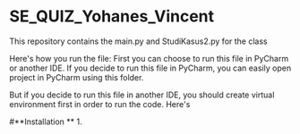 # SE_QUIZ_Yohanes_Vincent

This repository contains the main.py and StudiKasus2.py for the class

Here's how you run the file:
First you can choose to run this file in PyCharm or another IDE.
If you decide to run this file in PyCharm, you can easily open project in PyCharm using this folder.

But if you decide to run this file in another IDE, you should create virtual environment first in order to run the code.
Here's

#**Installation **
1. 
